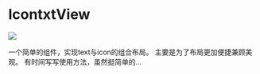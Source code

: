 # IcontxtView
[![](https://jitpack.io/v/joyrun/PullUpSwipeRefreshLayout.svg)](https://jitpack.io/com/github/CodeMinions/IcontxtView)

一个简单的组件，实现text与icon的组合布局。
主要是为了布局更加便捷兼顾美观。
有时间写写使用方法，虽然挺简单的...

